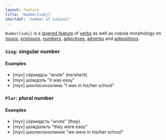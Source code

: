 ```yaml
---
layout: feature
title: 'Number[subj]'
shortdef: 'number of subject'
---
```


`Number[subj]` is a 
[layered feature](/docs/u/overview/feat-layers.html) of
[verbs](VERB) as well as copula morphology on 
[nouns](myv-pos/NOUN), [pronouns](myv-pos/PRON),
[numbers](myv-pos/NUM), [adjectives](myv-pos/ADJ),
[adverbs](myv-pos/ADV) and [adpositions](myv-pos/ADP).

### `Sing`: singular number

#### Examples

* [myv] _сёрмадсь_ "wrote" (he/she/it)
* [myv] _шождаль_ "it was easy"
* [myv] _школасонзолинь_ "I was in his/her school"

### `Plur`: plural number

#### Examples

* [myv] _сёрмадсть_ "wrote" (they)
* [myv] _шождальть_ "they were easy"
* [myv] _школасонзолинек_ "we were in his/her school" 

